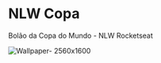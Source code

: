 # NLW Copa
Bolão da Copa do Mundo - NLW Rocketseat

![Wallpaper- 2560x1600](https://user-images.githubusercontent.com/40894497/200389011-5b4fd681-a09d-4828-925c-56fed8694937.png)
